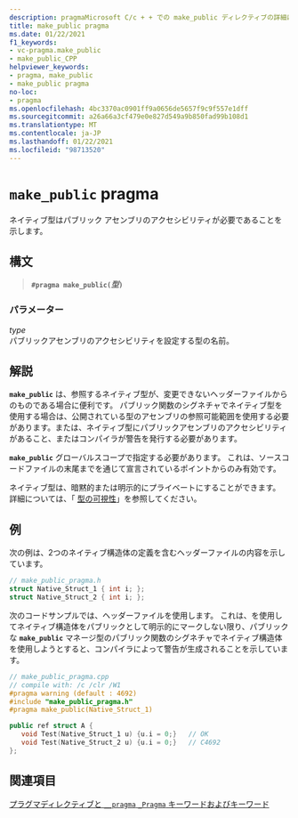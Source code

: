 ```yaml
---
description: pragmaMicrosoft C/c + + での make_public ディレクティブの詳細については、こちらを参照してください。
title: make_public pragma
ms.date: 01/22/2021
f1_keywords:
- vc-pragma.make_public
- make_public_CPP
helpviewer_keywords:
- pragma, make_public
- make_public pragma
no-loc:
- pragma
ms.openlocfilehash: 4bc3370ac0901ff9a0656de5657f9c9f557e1dff
ms.sourcegitcommit: a26a66a3cf479e0e827d549a9b850fad99b108d1
ms.translationtype: MT
ms.contentlocale: ja-JP
ms.lasthandoff: 01/22/2021
ms.locfileid: "98713520"
---
```

# <a name="make_public-no-locpragma"></a>`make_public` pragma

ネイティブ型はパブリック アセンブリのアクセシビリティが必要であることを示します。

## <a name="syntax"></a>構文

> **`#pragma make_public(`***型***`)`**

### <a name="parameters"></a>パラメーター

*type*\
パブリックアセンブリのアクセシビリティを設定する型の名前。

## <a name="remarks"></a>解説

**`make_public`** は、参照するネイティブ型が、変更できないヘッダーファイルからのものである場合に便利です。 パブリック関数のシグネチャでネイティブ型を使用する場合は、公開されている型のアセンブリの参照可能範囲を使用する必要があります。または、ネイティブ型にパブリックアセンブリのアクセシビリティがあること、またはコンパイラが警告を発行する必要があります。

**`make_public`** グローバルスコープで指定する必要があります。 これは、ソースコードファイルの末尾までを通じて宣言されているポイントからのみ有効です。

ネイティブ型は、暗黙的または明示的にプライベートにすることができます。 詳細については、「 [型の可視性](../dotnet/how-to-define-and-consume-classes-and-structs-cpp-cli.md#BKMK_Type_visibility)」を参照してください。

## <a name="examples"></a>例

次の例は、2つのネイティブ構造体の定義を含むヘッダーファイルの内容を示しています。

```cpp
// make_public_pragma.h
struct Native_Struct_1 { int i; };
struct Native_Struct_2 { int i; };
```

次のコードサンプルでは、ヘッダーファイルを使用します。 これは、を使用してネイティブ構造体をパブリックとして明示的にマークしない限り、パブリックな **`make_public`** マネージ型のパブリック関数のシグネチャでネイティブ構造体を使用しようとすると、コンパイラによって警告が生成されることを示しています。

```cpp
// make_public_pragma.cpp
// compile with: /c /clr /W1
#pragma warning (default : 4692)
#include "make_public_pragma.h"
#pragma make_public(Native_Struct_1)

public ref struct A {
   void Test(Native_Struct_1 u) {u.i = 0;}   // OK
   void Test(Native_Struct_2 u) {u.i = 0;}   // C4692
};
```

## <a name="see-also"></a>関連項目

[プラグマディレクティブと `__pragma` `_Pragma` キーワードおよびキーワード](./pragma-directives-and-the-pragma-keyword.md)
